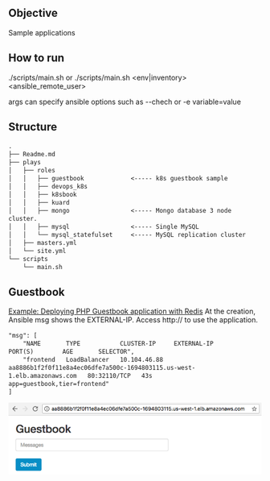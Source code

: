 ## Objective
Sample applications

## How to run
./scripts/main.sh or
./scripts/main.sh <env|inventory> <ansible_remote_user> <args>

args can specify ansible options such as --chech or -e variable=value

## Structure

```
.
├── Readme.md
├── plays
│   ├── roles
│   │   ├── guestbook             <----- k8s guestbook sample
│   │   ├── devops_k8s
│   │   ├── k8sbook
│   │   ├── kuard
│   │   ├── mongo                 <----- Mongo database 3 node cluster.
│   │   ├── mysql                 <----- Single MySQL
│   │   └── mysql_statefulset     <----- MySQL replication cluster
│   ├── masters.yml
│   └── site.yml
└── scripts
    └── main.sh

```

## Guestbook

[Example: Deploying PHP Guestbook application with Redis](https://kubernetes.io/docs/tutorials/stateless-application/guestbook)
At the creation, Ansible msg shows the EXTERNAL-IP. Access http://<EXTERNAL-IP> to use the application.

```
"msg": [
    "NAME       TYPE           CLUSTER-IP     EXTERNAL-IP                                                               PORT(S)        AGE       SELECTOR",
    "frontend   LoadBalancer   10.104.46.88   aa8886b1f2f0f11e8a4ec06dfe7a500c-1694803115.us-west-1.elb.amazonaws.com   80:32110/TCP   43s       app=guestbook,tier=frontend"
]
```

![Guest Book](https://github.com/oonisim/Kubernetes/blob/master/Images/app.gustbook.png)
